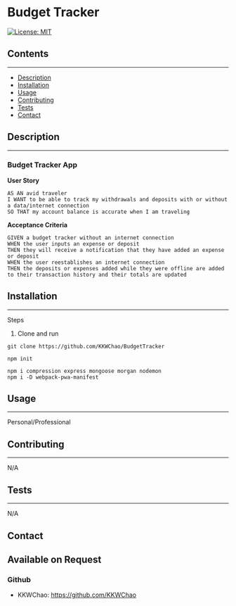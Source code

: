 # Budget Tracker

[![License: MIT](https://img.shields.io/badge/License-MIT-yellow.svg)](https://opensource.org/licenses/MIT)

## Contents

---

- [Description](#description)
- [Installation](#installation)
- [Usage](#usage)
- [Contributing](#contributing)
- [Tests](#tests)
- [Contact](#contact)

## Description

---
<h3>Budget Tracker App</h3>

<strong>User Story</strong>

```
AS AN avid traveler
I WANT to be able to track my withdrawals and deposits with or without a data/internet connection
SO THAT my account balance is accurate when I am traveling 
```

<strong>Acceptance Criteria</strong>

```
GIVEN a budget tracker without an internet connection
WHEN the user inputs an expense or deposit
THEN they will receive a notification that they have added an expense or deposit
WHEN the user reestablishes an internet connection
THEN the deposits or expenses added while they were offline are added to their transaction history and their totals are updated
```




## Installation

---

Steps

1. Clone and run
```
git clone https://github.com/KKWChao/BudgetTracker

npm init

npm i compression express mongoose morgan nodemon
npm i -D webpack-pwa-manifest
```

## Usage

---

Personal/Professional

## Contributing

---

N/A

## Tests

---

N/A

## Contact
Available on Request
---

### Github<br>
- KKWChao: https://github.com/KKWChao